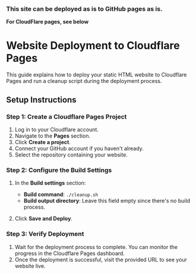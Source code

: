 ### This site can be deployed as is to GitHub pages as is.

**For CloudFlare pages, see below**

# Website Deployment to Cloudflare Pages

This guide explains how to deploy your static HTML website to Cloudflare Pages and run a cleanup script during the deployment process.

## Setup Instructions

### Step 1: Create a Cloudflare Pages Project

1. Log in to your Cloudflare account.
2. Navigate to the **Pages** section.
3. Click **Create a project**.
4. Connect your GitHub account if you haven't already.
5. Select the repository containing your website.

### Step 2: Configure the Build Settings

1. In the **Build settings** section:
   - **Build command**: `./cleanup.sh`
   - **Build output directory**: Leave this field empty since there's no build process.

2. Click **Save and Deploy**.

### Step 3: Verify Deployment

1. Wait for the deployment process to complete. You can monitor the progress in the Cloudflare Pages dashboard.
2. Once the deployment is successful, visit the provided URL to see your website live.